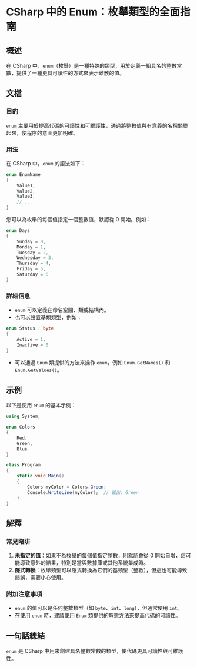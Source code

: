 <!--
Meta Description: # CSharp 中的 Enum：枚舉類型的全面指南 ## 概述 在 CSharp 中，`enum`（枚舉）是一種特殊的類型，用於定義一組具名的整數常數，提供了一種更具可讀性的方式來表示離散的值。 ## 文檔 ### 目的 `enum` 主要用於提高代碼的可讀性和可維護性，通過將整數值與有意義的名稱...
Meta Keywords: enum, csharp, colors, green, byte
-->

# CSharp 中的 Enum：枚舉類型的全面指南

## 概述
在 CSharp 中，`enum`（枚舉）是一種特殊的類型，用於定義一組具名的整數常數，提供了一種更具可讀性的方式來表示離散的值。

## 文檔
### 目的
`enum` 主要用於提高代碼的可讀性和可維護性，通過將整數值與有意義的名稱關聯起來，使程序的意圖更加明確。

### 用法
在 CSharp 中，`enum` 的語法如下：

```csharp
enum EnumName
{
    Value1,
    Value2,
    Value3,
    // ...
}
```

您可以為枚舉的每個值指定一個整數值，默認從 0 開始。例如：

```csharp
enum Days
{
    Sunday = 0,
    Monday = 1,
    Tuesday = 2,
    Wednesday = 3,
    Thursday = 4,
    Friday = 5,
    Saturday = 6
}
```

### 詳細信息
- `enum` 可以定義在命名空間、類或結構內。
- 也可以設置基類類型，例如：

```csharp
enum Status : byte
{
    Active = 1,
    Inactive = 0
}
```

- 可以通過 `Enum` 類提供的方法來操作 `enum`，例如 `Enum.GetNames()` 和 `Enum.GetValues()`。

## 示例
以下是使用 `enum` 的基本示例：

```csharp
using System;

enum Colors
{
    Red,
    Green,
    Blue
}

class Program
{
    static void Main()
    {
        Colors myColor = Colors.Green;
        Console.WriteLine(myColor);  // 輸出: Green
    }
}
```

## 解釋
### 常見陷阱
1. **未指定的值**：如果不為枚舉的每個值指定整數，則默認會從 0 開始自增，這可能導致意外的結果，特別是當與數據庫或其他系統集成時。
2. **隱式轉換**：枚舉類型可以隱式轉換為它們的基類型（整數），但這也可能導致錯誤，需要小心使用。

### 附加注意事項
- `enum` 的值可以是任何整數類型（如 `byte`、`int`、`long`），但通常使用 `int`。
- 在使用 `enum` 時，建議使用 `Enum` 類提供的靜態方法來提高代碼的可讀性。

## 一句話總結
`enum` 是 CSharp 中用來創建具名整數常數的類型，使代碼更具可讀性與可維護性。
